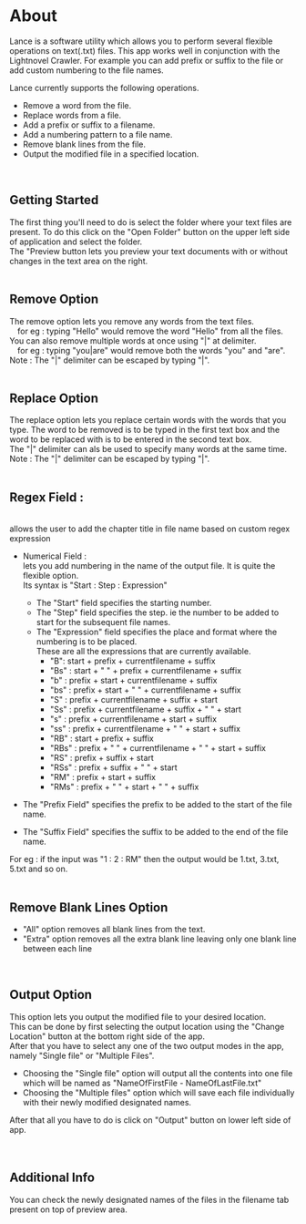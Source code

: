 # About
Lance is a software utility which allows you to perform several flexible operations on text(.txt) files.
This app works well in conjunction with the Lightnovel Crawler. For example you can add prefix or suffix to the file or add custom numbering to the file names.

Lance currently supports the following operations.<br>
- Remove a word from the file.
- Replace words from a file.
- Add a prefix or suffix to a filename.
- Add a numbering pattern to a file name.
- Remove blank lines from the file.
- Output the modified file in a specified location.

<br>

## Getting Started<br>
The first thing you'll need to do is select the folder where your text files are present. To do this click on the "Open Folder" button on the upper left side of application and select the folder.<br>
The "Preview button lets you preview your text documents with or without changes in the text area on the right.<br>
<br>

## Remove Option<br>
The remove option lets you remove any words from the text files.<br>
&emsp;for eg : typing "Hello" would remove the word "Hello" from all the files.<br>
You can also remove multiple words at once using "|" at delimiter.<br>
&emsp;for eg : typing "you|are" would remove both the words "you" and "are".<br>
Note : The "|" delimiter can be escaped by typing "\|".<br>
<br>

## Replace Option<br>
The replace option lets you replace certain words with the words that you type. The word to be removed is to be typed in the first text box and the word to be replaced with is to be entered in the second text box.<br>
The "|" delimiter can als be used to specify many words at the same time.<br>
Note : The "|" delimiter can be escaped by typing "\|".<br>
<br>

## Regex Field :
<br>allows the user to add the chapter title in file name based on custom regex expression<br>
- Numerical Field :<br>lets you add numbering in the name of the output file. It is quite the flexible option.<br>
Its syntax is "Start : Step : Expression"<br>
  - The "Start" field specifies the starting number.<br>
  - The "Step" field specifies the step. ie the number to be added to start for the subsequent file names.<br>
  - The "Expression" field specifies the place and format where the numbering is to be placed.<br>
    These are all the expressions that are currently available.
    - "B": start + prefix + currentfilename + suffix<br>
    - "Bs"		: start + " " + prefix + currentfilename + suffix<br>
    - "b"		: prefix + start + currentfilename + suffix<br>
    - "bs"		: prefix + start + " " + currentfilename + suffix<br>
    - "S"		: prefix + currentfilename + suffix + start<br>
    - "Ss"		: prefix + currentfilename + suffix + " " +  start<br>
    - "s"		: prefix + currentfilename + start + suffix<br>
    - "ss"		: prefix + currentfilename + " " +  start + suffix<br>
    - "RB"		: start + prefix + suffix<br>
    - "RBs"	: prefix + " " + currentfilename + " " +  start + suffix<br>
    - "RS"		: prefix + suffix + start<br>
    - "RSs"	: prefix + suffix + " " + start<br>
    - "RM"	: prefix + start + suffix<br>
    - "RMs"	: prefix + " " + start + " " + suffix<br>

- The "Prefix Field" specifies the prefix to be added to the start of the file name.<br>
- The "Suffix Field" specifies the suffix to be added to the end of the file name.<br>
 
For eg : if the input was "1 : 2 : RM" then the output would be 1.txt, 3.txt, 5.txt and so on.<br>
<br>


## Remove Blank Lines Option<br>
 - "All" option removes all blank lines from the text.<br>
 - "Extra" option removes all the extra blank line leaving only one blank line between each line<br>
<br>

## Output Option<br>
This option lets you output the modified file to your desired location.<br>
This can be done by first selecting the output location using the "Change Location" button at the bottom right side of the app.<br>
After that you have to select any one of the two output modes in the app, namely "Single file" or "Multiple Files".<br>
 - Choosing the "Single file" option will output all the contents into one file which will be named as "NameOfFirstFile - NameOfLastFile.txt"<br>
 - Choosing the "Multiple files" option which will save each file individually with their newly modified designated names.<br>

After that all you have to do is click on "Output" button on lower left side of app.<br>
<br><br>


## Additional Info<br>
You can check the newly designated names of the files in the filename tab present on top of preview area.<br>
